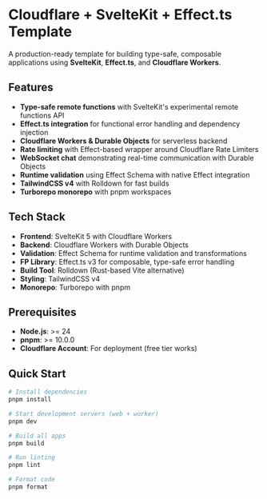 # Cloudflare + SvelteKit + Effect.ts Template

A production-ready template for building type-safe, composable applications using **SvelteKit**, **Effect.ts**, and **Cloudflare Workers**.

## Features

- **Type-safe remote functions** with SvelteKit's experimental remote functions API
- **Effect.ts integration** for functional error handling and dependency injection
- **Cloudflare Workers & Durable Objects** for serverless backend
- **Rate limiting** with Effect-based wrapper around Cloudflare Rate Limiters
- **WebSocket chat** demonstrating real-time communication with Durable Objects
- **Runtime validation** using Effect Schema with native Effect integration
- **TailwindCSS v4** with Rolldown for fast builds
- **Turborepo monorepo** with pnpm workspaces

## Tech Stack

- **Frontend**: SvelteKit 5 with Cloudflare Workers
- **Backend**: Cloudflare Workers with Durable Objects
- **Validation**: Effect Schema for runtime validation and transformations
- **FP Library**: Effect.ts v3 for composable, type-safe error handling
- **Build Tool**: Rolldown (Rust-based Vite alternative)
- **Styling**: TailwindCSS v4
- **Monorepo**: Turborepo with pnpm

## Prerequisites

- **Node.js**: >= 24
- **pnpm**: >= 10.0.0
- **Cloudflare Account**: For deployment (free tier works)

## Quick Start

```bash
# Install dependencies
pnpm install

# Start development servers (web + worker)
pnpm dev

# Build all apps
pnpm build

# Run linting
pnpm lint

# Format code
pnpm format
